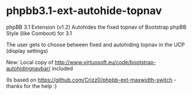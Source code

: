 # phpbb3.1-ext-autohide-topnav

phpBB 3.1 Extension (v1.2)
Autohides the fixed topnav of Bootstrap phpBB Style (like Comboot) for 3.1 

The user gets to choose between fixed and autohiding topnav in the UCP (display settings)

New: Local copy of http://www.virtuosoft.eu/code/bootstrap-autohidingnavbar/ included

(Is based on https://github.com/Crizz0/phpbb-ext-maxwidth-switch - thanks for the help :) 
